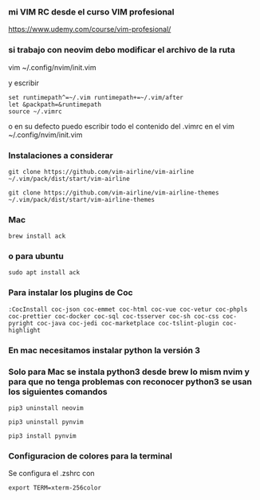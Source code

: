### mi VIM RC desde el curso VIM profesional

https://www.udemy.com/course/vim-profesional/


### si trabajo con neovim debo modificar el archivo de la ruta

vim ~/.config/nvim/init.vim

y escribir
```
set runtimepath^=~/.vim runtimepath+=~/.vim/after
let &packpath=&runtimepath
source ~/.vimrc
```
o en su defecto puedo escribir todo el contenido del .vimrc en el vim ~/.config/nvim/init.vim


### Instalaciones a considerar 

```git clone https://github.com/vim-airline/vim-airline ~/.vim/pack/dist/start/vim-airline```

```git clone https://github.com/vim-airline/vim-airline-themes ~/.vim/pack/dist/start/vim-airline-themes```

### Mac
```brew install ack```
### o para ubuntu
```sudo apt install ack```

### Para instalar los plugins de Coc
```
:CocInstall coc-json coc-emmet coc-html coc-vue coc-vetur coc-phpls coc-prettier coc-docker coc-sql coc-tsserver coc-sh coc-css coc-pyright coc-java coc-jedi coc-marketplace coc-tslint-plugin coc-highlight
```

### En mac necesitamos instalar python la versión 3 


### Solo para Mac se instala python3 desde brew lo mism nvim y para que no tenga problemas con reconocer python3 se usan los siguientes comandos
```pip3 uninstall neovim```

```pip3 uninstall pynvim```

```pip3 install pynvim```

### Configuracion de colores para la terminal 

Se configura el .zshrc con

```export TERM=xterm-256color```

